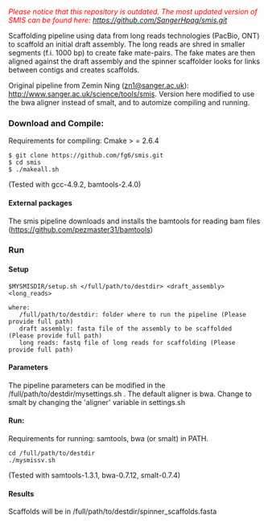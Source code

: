 

<em style="color:red"> Please notice that this repository is outdated. The most updated version of SMIS can be found here: https://github.com/SangerHpag/smis.git </em>

Scaffolding pipeline using data from long reads technologies (PacBio, ONT)
to scaffold an initial draft assembly. The long reads are shred in smaller segments 
(f.i. 1000 bp) to create fake mate-pairs. The fake mates are
then aligned against the draft assembly and the spinner scaffolder looks for
links between contigs and creates scaffolds. 

Original pipeline from Zemin Ning (zn1@sanger.ac.uk): http://www.sanger.ac.uk/science/tools/smis.
Version here modified to use the bwa aligner instead of smalt, and to automize
compiling and running.


### Download and Compile:
Requirements for compiling: Cmake > = 2.6.4

	$ git clone https://github.com/fg6/smis.git
	$ cd smis 
	$ ./makeall.sh

(Tested with gcc-4.9.2, bamtools-2.4.0) 

#### External packages
The smis pipeline downloads and installs the bamtools for reading bam files (https://github.com/pezmaster31/bamtools) 


### Run 
#### Setup 

	$MYSMISDIR/setup.sh </full/path/to/destdir> <draft_assembly> <long_reads>

	where:
   	   /full/path/to/destdir: folder where to run the pipeline (Please provide full path)
   	   draft assembly: fasta file of the assembly to be scaffolded  (Please provide full path)
	   long reads: fastq file of long reads for scaffolding (Please provide full path)

#### Parameters
The pipeline parameters can be modified in the /full/path/to/destdir/mysettings.sh .
The default aligner is bwa. Change to smalt by changing the 'aligner' variable in settings.sh
   
#### Run:
Requirements for running: samtools, bwa (or smalt) in PATH.

	cd /full/path/to/destdir
   	./mysmissv.sh

(Tested with samtools-1.3.1, bwa-0.7.12, smalt-0.7.4)

#### Results

Scaffolds will be in /full/path/to/destdir/spinner_scaffolds.fasta


